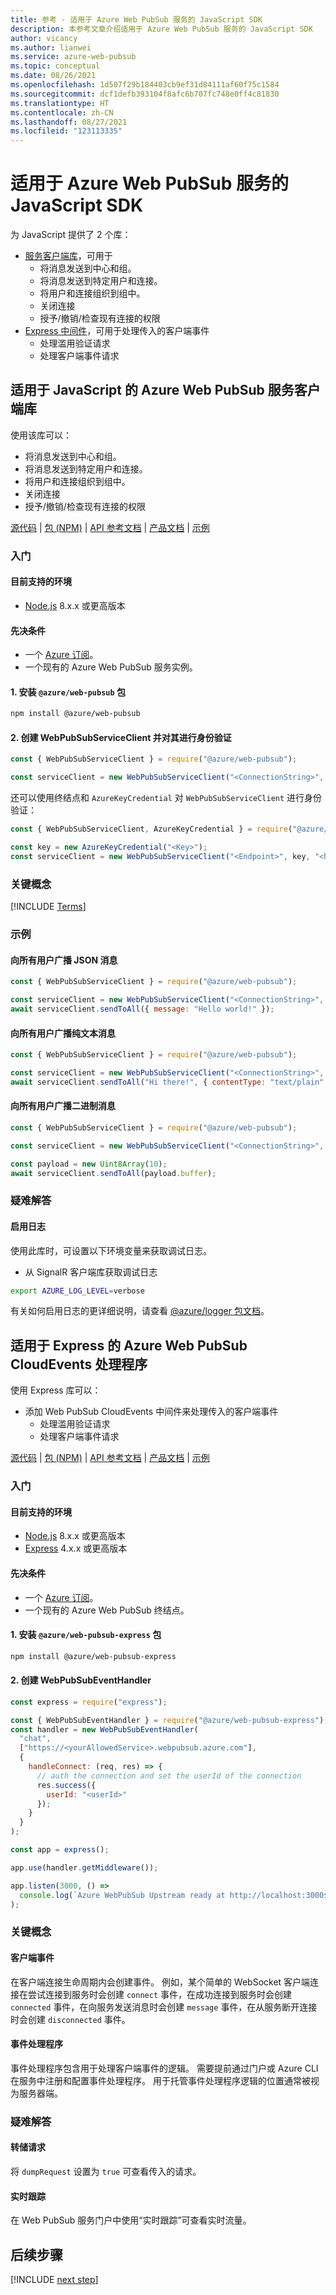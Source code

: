 ```yaml
---
title: 参考 - 适用于 Azure Web PubSub 服务的 JavaScript SDK
description: 本参考文章介绍适用于 Azure Web PubSub 服务的 JavaScript SDK
author: vicancy
ms.author: lianwei
ms.service: azure-web-pubsub
ms.topic: conceptual
ms.date: 08/26/2021
ms.openlocfilehash: 1d507f29b184403cb9ef31d84111af60f75c1584
ms.sourcegitcommit: dcf1defb393104f8afc6b707fc748e0ff4c81830
ms.translationtype: HT
ms.contentlocale: zh-CN
ms.lasthandoff: 08/27/2021
ms.locfileid: "123113335"
---
```

# <a name="javascript-sdk-for-the-azure-web-pubsub-service"></a>适用于 Azure Web PubSub 服务的 JavaScript SDK

为 JavaScript 提供了 2 个库：
- [服务客户端库](#service-client-library)，可用于
    - 将消息发送到中心和组。
    - 将消息发送到特定用户和连接。
    - 将用户和连接组织到组中。
    - 关闭连接
    - 授予/撤销/检查现有连接的权限
- [Express 中间件](#express)，可用于处理传入的客户端事件
  - 处理滥用验证请求
  - 处理客户端事件请求

<a name="service-client-library"></a>

## <a name="azure-web-pubsub-service-client-library-for-javascript"></a>适用于 JavaScript 的 Azure Web PubSub 服务客户端库
使用该库可以：

- 将消息发送到中心和组。
- 将消息发送到特定用户和连接。
- 将用户和连接组织到组中。
- 关闭连接
- 授予/撤销/检查现有连接的权限

[源代码](https://github.com/Azure/azure-sdk-for-js/blob/master/sdk/web-pubsub/web-pubsub) |
[包 (NPM)](https://www.npmjs.com/package/@azure/web-pubsub) |
[API 参考文档](/javascript/api/@azure/web-pubsub/) |
[产品文档](https://aka.ms/awps/doc) |
[示例][samples_ref]

### <a name="getting-started"></a>入门

#### <a name="currently-supported-environments"></a>目前支持的环境

- [Node.js](https://nodejs.org/) 8.x.x 或更高版本

#### <a name="prerequisites"></a>先决条件

- 一个 [Azure 订阅][azure_sub]。
- 一个现有的 Azure Web PubSub 服务实例。

#### <a name="1-install-the-azureweb-pubsub-package"></a>1. 安装 `@azure/web-pubsub` 包

```bash
npm install @azure/web-pubsub
```

#### <a name="2-create-and-authenticate-a-webpubsubserviceclient"></a>2. 创建 WebPubSubServiceClient 并对其进行身份验证

```js
const { WebPubSubServiceClient } = require("@azure/web-pubsub");

const serviceClient = new WebPubSubServiceClient("<ConnectionString>", "<hubName>");
```

还可以使用终结点和 `AzureKeyCredential` 对 `WebPubSubServiceClient` 进行身份验证：

```js
const { WebPubSubServiceClient, AzureKeyCredential } = require("@azure/web-pubsub");

const key = new AzureKeyCredential("<Key>");
const serviceClient = new WebPubSubServiceClient("<Endpoint>", key, "<hubName>");
```

### <a name="key-concepts"></a>关键概念

[!INCLUDE [Terms](includes/terms.md)]

### <a name="examples"></a>示例

#### <a name="broadcast-a-json-message-to-all-users"></a>向所有用户广播 JSON 消息

```js
const { WebPubSubServiceClient } = require("@azure/web-pubsub");

const serviceClient = new WebPubSubServiceClient("<ConnectionString>", "<hubName>");
await serviceClient.sendToAll({ message: "Hello world!" });
```

#### <a name="broadcast-a-plain-text-message-to-all-users"></a>向所有用户广播纯文本消息

```js
const { WebPubSubServiceClient } = require("@azure/web-pubsub");

const serviceClient = new WebPubSubServiceClient("<ConnectionString>", "<hubName>");
await serviceClient.sendToAll("Hi there!", { contentType: "text/plain" });
```

#### <a name="broadcast-a-binary-message-to-all-users"></a>向所有用户广播二进制消息

```js
const { WebPubSubServiceClient } = require("@azure/web-pubsub");

const serviceClient = new WebPubSubServiceClient("<ConnectionString>", "<hubName>");

const payload = new Uint8Array(10);
await serviceClient.sendToAll(payload.buffer);
```

### <a name="troubleshooting"></a>疑难解答

#### <a name="enable-logs"></a>启用日志

使用此库时，可设置以下环境变量来获取调试日志。

- 从 SignalR 客户端库获取调试日志

```bash
export AZURE_LOG_LEVEL=verbose
```

有关如何启用日志的更详细说明，请查看 [@azure/logger 包文档](https://github.com/Azure/azure-sdk-for-js/tree/master/sdk/core/logger)。

<a name="express"></a>

## <a name="azure-web-pubsub-cloudevents-handlers-for-express"></a>适用于 Express 的 Azure Web PubSub CloudEvents 处理程序

使用 Express 库可以：
- 添加 Web PubSub CloudEvents 中间件来处理传入的客户端事件
  - 处理滥用验证请求
  - 处理客户端事件请求

[源代码](https://github.com/Azure/azure-sdk-for-js/blob/master/sdk/web-pubsub/web-pubsub-express) |
[包 (NPM)](https://www.npmjs.com/package/@azure/web-pubsub-express) |
[API 参考文档](/javascript/api/@azure/web-pubsub-express/) |
[产品文档](https://aka.ms/awps/doc) |
[示例][samples_ref]

### <a name="getting-started"></a>入门

#### <a name="currently-supported-environments"></a>目前支持的环境

- [Node.js](https://nodejs.org/) 8.x.x 或更高版本
- [Express](https://expressjs.com/) 4.x.x 或更高版本

#### <a name="prerequisites"></a>先决条件

- 一个 [Azure 订阅][azure_sub]。
- 一个现有的 Azure Web PubSub 终结点。

#### <a name="1-install-the-azureweb-pubsub-express-package"></a>1. 安装 `@azure/web-pubsub-express` 包

```bash
npm install @azure/web-pubsub-express
```

#### <a name="2-create-a-webpubsubeventhandler"></a>2. 创建 WebPubSubEventHandler

```js
const express = require("express");

const { WebPubSubEventHandler } = require("@azure/web-pubsub-express");
const handler = new WebPubSubEventHandler(
  "chat",
  ["https://<yourAllowedService>.webpubsub.azure.com"],
  {
    handleConnect: (req, res) => {
      // auth the connection and set the userId of the connection
      res.success({
        userId: "<userId>"
      });
    }
  }
);

const app = express();

app.use(handler.getMiddleware());

app.listen(3000, () =>
  console.log(`Azure WebPubSub Upstream ready at http://localhost:3000${handler.path}`)
);
```

### <a name="key-concepts"></a>关键概念

#### <a name="client-events"></a>客户端事件

在客户端连接生命周期内会创建事件。 例如，某个简单的 WebSocket 客户端连接在尝试连接到服务时会创建 `connect` 事件，在成功连接到服务时会创建 `connected` 事件，在向服务发送消息时会创建 `message` 事件，在从服务断开连接时会创建 `disconnected` 事件。

#### <a name="event-handler"></a>事件处理程序

事件处理程序包含用于处理客户端事件的逻辑。 需要提前通过门户或 Azure CLI 在服务中注册和配置事件处理程序。 用于托管事件处理程序逻辑的位置通常被视为服务器端。

### <a name="troubleshooting"></a>疑难解答

#### <a name="dump-request"></a>转储请求

将 `dumpRequest` 设置为 `true` 可查看传入的请求。

#### <a name="live-trace"></a>实时跟踪

在 Web PubSub 服务门户中使用“实时跟踪”可查看实时流量。

[azure_sub]: https://azure.microsoft.com/free/
[samples_ref]: https://github.com/Azure/azure-webpubsub/tree/main/samples/javascript


## <a name="next-steps"></a>后续步骤

[!INCLUDE [next step](includes/include-next-step.md)]
